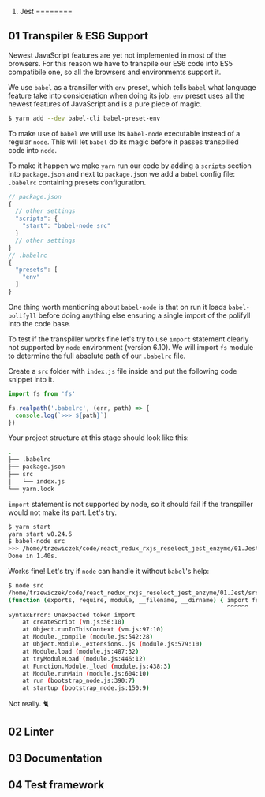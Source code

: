 01. Jest
========

01 Transpiler & ES6 Support
----------------------------
Newest JavaScript features are yet not implemented in most of the browsers. 
For this reason we have to transpile our ES6 code into ES5 compatibile one, 
so all the browsers and environments support it. 

We use `babel` as a transiller with `env` preset, which tells `babel` what language
feature take into consideration when doing its job. `env` preset uses all the
newest features of JavaScript and is a pure piece of magic. 

```bash
$ yarn add --dev babel-cli babel-preset-env
```

To make use of `babel` we will use its `babel-node` executable instead of 
a regular `node`. This will let `babel` do its magic before it passes 
transpilled code into `node`. 

To make it happen we make `yarn` run our code by adding a `scripts` section
into `package.json` and next to `package.json` we add a `babel` config file:
`.babelrc` containing presets configuration. 

```javascript
// package.json
{
  // other settings
  "scripts": {
    "start": "babel-node src"
  }
  // other settings  
}
// .babelrc
{
  "presets": [
    "env"
  ]
}
```

One thing worth mentioning about `babel-node` is that on run it loads 
`babel-polifyll` before doing anything else ensuring a single import 
of the polifyll into the code base. 

To test if the transpiller works fine let's try to use `import` statement
clearly not supported by `node` environment (version 6.10). We will import
`fs` module to determine the full absolute path of our `.babelrc` file.

Create a `src` folder with `index.js` file inside and put the following 
code snippet into it. 

```javascript
import fs from 'fs'

fs.realpath('.babelrc', (err, path) => {
  console.log(`>>> ${path}`)
})
```

Your project structure at this stage should look like this:

```bash
.
├── .babelrc
├── package.json
├── src
│   └── index.js
└── yarn.lock
```

`import` statement is not supported by node, so it should fail if the 
transpiller would not make its part. Let's try. 

```bash
$ yarn start
yarn start v0.24.6
$ babel-node src
>>> /home/trzewiczek/code/react_redux_rxjs_reselect_jest_enzyme/01.Jest/.babelrc
Done in 1.40s.
```

Works fine! Let's try if `node` can handle it without `babel`'s help:

```bash
$ node src
/home/trzewiczek/code/react_redux_rxjs_reselect_jest_enzyme/01.Jest/src/index.js:1
(function (exports, require, module, __filename, __dirname) { import fs from 'fs'
                                                              ^^^^^^
SyntaxError: Unexpected token import
    at createScript (vm.js:56:10)
    at Object.runInThisContext (vm.js:97:10)
    at Module._compile (module.js:542:28)
    at Object.Module._extensions..js (module.js:579:10)
    at Module.load (module.js:487:32)
    at tryModuleLoad (module.js:446:12)
    at Function.Module._load (module.js:438:3)
    at Module.runMain (module.js:604:10)
    at run (bootstrap_node.js:390:7)
    at startup (bootstrap_node.js:150:9)
```

Not really. 🐈


02 Linter
---------

03 Documentation
----------------

04 Test framework
-----------------
